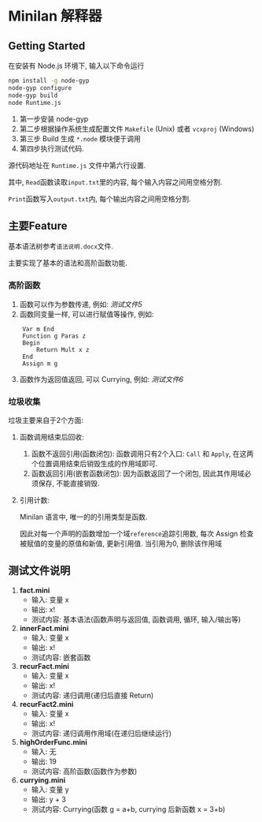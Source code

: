 # Minilan 解释器

## Getting Started

在安装有 Node.js 环境下, 输入以下命令运行
```bash
npm install -g node-gyp
node-gyp configure
node-gyp build
node Runtime.js
```

1. 第一步安装 node-gyp
2. 第二步根据操作系统生成配置文件 `Makefile` (Unix) 或者 `vcxproj` (Windows)
3. 第三步 Build 生成 `*.node` 模块便于调用
4. 第四步执行测试代码.

源代码地址在 `Runtime.js` 文件中第六行设置.

其中, `Read`函数读取`input.txt`里的内容, 每个输入内容之间用空格分割. 

`Print`函数写入`output.txt`内, 每个输出内容之间用空格分割.

## 主要Feature

基本语法树参考`语法说明.docx`文件.

主要实现了基本的语法和高阶函数功能.

### 高阶函数

1. 函数可以作为参数传递, 例如: *测试文件5*
2. 函数同变量一样, 可以进行赋值等操作, 例如:
```
    Var m End
    Function g Paras z
    Begin
        Return Mult x z
    End
    Assign m g 
```
3. 函数作为返回值返回, 可以 Currying, 例如: *测试文件6*

### 垃圾收集

垃圾主要来自于2个方面:
1. 函数调用结束后回收:
    1. 函数不返回引用(函数闭包): 函数调用只有2个入口: `Call` 和 `Apply`, 在这两个位置调用结束后销毁生成的作用域即可.
    2. 函数返回引用(嵌套函数闭包): 因为函数返回了一个闭包, 因此其作用域必须保存, 不能直接销毁.
2. 引用计数:

    Minilan 语言中, 唯一的的引用类型是函数.
    
    因此对每一个声明的函数增加一个域`reference`追踪引用数, 每次 Assign 检查被赋值的变量的原值和新值, 更新引用值. 当引用为0, 删除该作用域


## 测试文件说明

1. **fact.mini**
    *  输入: 变量 x
    *  输出: x!
    *  测试内容: 基本语法(函数声明与返回值, 函数调用, 循环, 输入/输出等)
2. **innerFact.mini**
    *  输入: 变量 x
    *  输出: x!
    *  测试内容: 嵌套函数
3. **recurFact.mini**
    *  输入: 变量 x
    *  输出: x!
    *  测试内容: 递归调用(递归后直接 Return)
4. **recurFact2.mini**
    *  输入: 变量 x
    *  输出: x!
    *  测试内容: 递归调用作用域(在递归后继续运行)
5. **highOrderFunc.mini**
    *  输入: 无
    *  输出: 19
    *  测试内容: 高阶函数(函数作为参数)
6. **currying.mini**
    *  输入: 变量 y
    *  输出: y + 3
    *  测试内容: Currying(函数 g = a+b, currying 后新函数 x = 3+b)